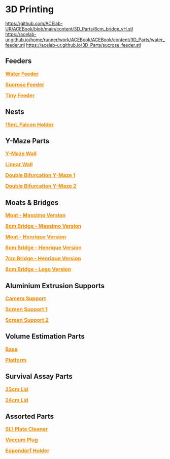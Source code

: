 # 3D Printing

https://github.com/ACElab-UR/ACEBook/blob/main/content/3D_Parts/6cm_bridge_vH.stl
https://acelab-ur.github.io/home/runner/work/ACEBook/ACEBook/content/3D_Parts/water_feeder.stl
https://acelab-ur.github.io/3D_Parts/sucrose_feeder.stl
## Feeders

<font size = "+0"> <b> <a href = "./main/content/3D_Parts/water_feeder.stl" download = "water_feeder.stl" style = "color: DarkOrange" > Water Feeder </a> </b> </font>

<font size = "+0"> <b> <a href = "https://github.com/ACElab-UR/ACEBook/blob/main/content/3D_Parts/sucrose_feeder.stl" download = "sucrose_feeder.stl" style = "color: DarkOrange" > Sucrose Feeder </a> </b> </font>

<font size = "+0"> <b> <a href = "../3D_Parts/tiny_feeder.stl" download = "tiny_feeder.stl" style = "color: DarkOrange" > Tiny Feeder </a> </b> </font>

## Nests

<font size = "+0"> <b> <a href = "nest_tube_holder.stl" download = "nest_tube_holder.stl" style = "color: DarkOrange" > 15mL Falcon Holder </a> </b> </font>

## Y-Maze Parts

<font size = "+0"> <b> <a href = "../../3D_Parts/y_maze_wall.stl" download = "y_maze_wall.stl" style = "color: DarkOrange" > Y-Maze Wall </a> </b> </font>

<font size = "+0"> <b> <a href = "../../3D_Parts/linear_wall.stl" download = "linear_wall.stl" style = "color: DarkOrange" > Linear Wall </a> </b> </font>

<font size = "+0"> <b> <a href = "../../3D_Parts/double_y_maze_1.stl" download = "double_y_maze_1.stl" style = "color: DarkOrange" > Double Bifurcation Y-Maze 1 </a> </b> </font>

<font size = "+0"> <b> <a href = "../../3D_Parts/double_y_maze_2.stl" download = "double_y_maze_2.stl" style = "color: DarkOrange" > Double Bifurcation Y-Maze 2 </a> </b> </font>

## Moats & Bridges

<font size = "+0"> <b> <a href = "../../3D_Parts/moat_vM.stl" download = "moat_vM.stl" style = "color: DarkOrange" > Moat - Massimo Version </a> </b> </font>

<font size = "+0"> <b> <a href = "../../3D_Parts/8cm_bridge_vM.stl" download = "8cm_bridge_vM.stl" style = "color: DarkOrange" > 8cm Bridge - Massimo Version </a> </b> </font>

<font size = "+0"> <b> <a href = "../../3D_Parts/moat_vH.stl" download = "moat_vH.stl" style = "color: DarkOrange" > Moat - Henrique Version </a> </b> </font>

<font size = "+0"> <b> <a href = "../../3D_Parts/6cm_bridge_vH.stl" download = "6cm_bridge_vH.stl" style = "color: DarkOrange" > 6cm Bridge - Henrique Version </a> </b> </font>

<font size = "+0"> <b> <a href = "../../3D_Parts/7cm_bridge_vH.stl" download = "7cm_bridge_vH.stl" style = "color: DarkOrange" > 7cm Bridge - Henrique Version </a> </b> </font>

<font size = "+0"> <b> <a href = "../../3D_Parts/8cm_bridge_lego.stl" download = "8cm_bridge_lego.stl" style = "color: DarkOrange" > 8cm Bridge - Lego Version </a> </b> </font>

## Aluminium Extrusion Supports

<font size = "+0"> <b> <a href = "../../3D_Parts/alu_profile_camera_support_4.0.stl" download = "alu_profile_camera_support.stl" style = "color: DarkOrange" > Camera Support </a> </b> </font>

<font size = "+0"> <b> <a href = "../../3D_Parts/alu_profile_screen_support_half_1.stl" download = "alu_profile_screen_support_half_1.stl" style = "color: DarkOrange" > Screen Support 1 </a> </b> </font>

<font size = "+0"> <b> <a href = "../../3D_Parts/alu_profile_screen_support_half_2.stl" download = "alu_profile_screen_support_half_2.stl" style = "color: DarkOrange" > Screen Support 2 </a> </b> </font>

## Volume Estimation Parts

<font size = "+0"> <b> <a href = "../../3D_Parts/volume_estimation_base.stl" download = "volume_estimation_base.stl" style = "color: DarkOrange" > Base </a> </b> </font>

<font size = "+0"> <b> <a href = "../../3D_Parts/volume_estimation_platform.stl" download = "volume_estimation_platform.stl" style = "color: DarkOrange" > Platform </a> </b> </font>

## Survival Assay Parts

<font size = "+0"> <b> <a href = "../../3D_Parts/cell_culture_lid_23cm.stl" download = "cell_culture_lid_23cm.stl" style = "color: DarkOrange" > 23cm Lid </a> </b> </font>

<font size = "+0"> <b> <a href = "../../3D_Parts/cell_culture_lid_24cm.stl" download = "cell_culture_lid_24cm.stl" style = "color: DarkOrange" > 24cm Lid </a> </b> </font>

## Assorted Parts

<font size = "+0"> <b> <a href = "../../3D_Parts/plate_cleaner.sl1" download = "plate_cleaner.sl1" style = "color: DarkOrange" > SL1 Plate Cleaner </a> </b> </font>

<font size = "+0"> <b> <a href = "../../3D_Parts/vaccum_plug.stl" download = "vaccum_plug.stl" style = "color: DarkOrange" > Vaccum Plug </a> </b> </font>

<font size = "+0"> <b> <a href = "../../3D_Parts/epi_holder.stl" download = "epi_holder.stl" style = "color: DarkOrange" > Eppendorf Holder </a> </b> </font>